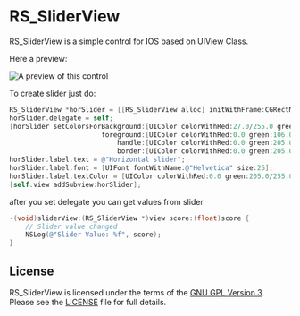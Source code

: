 # RS_SliderView
RS_SliderView is a simple control for IOS based on UIView Class.

Here a preview:

![A preview of this control](http://i.piccy.info/i9/afdcd8b5029e1f28b8bd33f7bd3822c1/1424118139/12622/780425/123.png)

To create slider just do:

``` Objective-C
RS_SliderView *horSlider = [[RS_SliderView alloc] initWithFrame:CGRectMake(40, 40, 300, 80) andOrientation:Horizontal];
horSlider.delegate = self;
[horSlider setColorsForBackground:[UIColor colorWithRed:27.0/255.0 green:28.0/255.0 blue:37.0/255.0 alpha:1.0]
                       foreground:[UIColor colorWithRed:0.0 green:106.0/255.0 blue:95.0/255.0 alpha:1.0]
                           handle:[UIColor colorWithRed:0.0 green:205.0/255.0 blue:184.0/255.0 alpha:1.0]
                           border:[UIColor colorWithRed:0.0 green:205.0/255.0 blue:184.0/255.0 alpha:1.0]];
horSlider.label.text = @"Horizontal slider";
horSlider.label.font = [UIFont fontWithName:@"Helvetica" size:25];
horSlider.label.textColor = [UIColor colorWithRed:0.0 green:205.0/255.0 blue:184.0/255.0 alpha:1.0];
[self.view addSubview:horSlider];
```

after you set delegate you can get values from slider
``` Objective-C
-(void)sliderView:(RS_SliderView *)view score:(float)score {
    // Slider value changed
    NSLog(@"Slider Value: %f", score);
}
```

## License

RS_SliderView is licensed under the terms of the [GNU GPL Version 3](http://www.gnu.org/copyleft/gpl.html). Please see the [LICENSE](LICENSE) file for full details.
